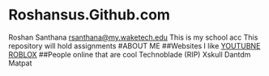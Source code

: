 # Roshansus.Github.com
Roshan Santhana rsanthana@my.waketech.edu
This is my school acc
This repository will hold assignments
#ABOUT ME
##Websites I like
[YOUTUBNE](https://www.youtube.com/)
[ROBLOX](https://www.roblox.com/home)
##People online that are cool
Technoblade (RIP)
Xskull
Dantdm
Matpat
